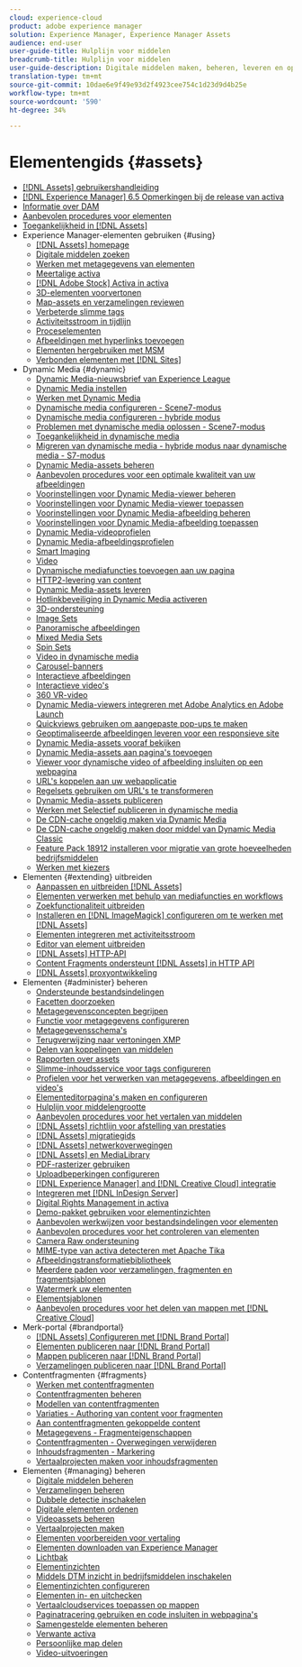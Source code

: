 ```yaml
---
cloud: experience-cloud
product: adobe experience manager
solution: Experience Manager, Experience Manager Assets
audience: end-user
user-guide-title: Hulplijn voor middelen
breadcrumb-title: Hulplijn voor middelen
user-guide-description: Digitale middelen maken, beheren, leveren en optimaliseren.
translation-type: tm+mt
source-git-commit: 10dae6e9f49e93d2f4923cee754c1d23d9d4b25e
workflow-type: tm+mt
source-wordcount: '590'
ht-degree: 34%

---
```



# Elementengids {#assets}

+ [[!DNL Assets] gebruikershandleiding](home.md)
+ [[!DNL Experience Manager] 6.5 Opmerkingen bij de release van activa](https://experienceleague.adobe.com/docs/experience-manager-65/release-notes/assets.html)
+ [Informatie over DAM](assets.md)
+ [Aanbevolen procedures voor elementen](best-practices-for-assets.md)
+ [Toegankelijkheid in [!DNL Assets]](accessibility.md)
+ Experience Manager-elementen gebruiken {#using}
   + [[!DNL Assets] homepage](assets-home-page.md)
   + [Digitale middelen zoeken](search-assets.md)
   + [Werken met metagegevens van elementen](metadata.md)
   + [Meertalige activa](multilingual-assets.md)
   + [ [!DNL Adobe Stock] Activa in activa](aem-assets-adobe-stock.md)
   + [3D-elementen voorvertonen](previewing-3d-assets.md)
   + [Map-assets en verzamelingen reviewen](bulk-approval.md)
   + [Verbeterde slimme tags](enhanced-smart-tags.md)
   + [Activiteitsstroom in tijdlijn](activity-stream.md)
   + [Proceselementen](assets-workflow.md)
   + [Afbeeldingen met hyperlinks toevoegen](image-maps.md)
   + [Elementen hergebruiken met MSM](reuse-assets-using-msm.md)
   + [Verbonden elementen met [!DNL Sites]](use-assets-across-connected-assets-instances.md)
+  Dynamic Media {#dynamic}
   + [Dynamic Media-nieuwsbrief van Experience League](dynamic-media-newsletter.md)
   + [Dynamic Media instellen](administering-dynamic-media.md)
   + [Werken met Dynamic Media](dynamic-media.md)
   + [Dynamische media configureren - Scene7-modus](config-dms7.md)
   + [Dynamische media configureren - hybride modus](config-dynamic.md)
   + [Problemen met dynamische media oplossen - Scene7-modus](troubleshoot-dms7.md)
   + [Toegankelijkheid in dynamische media](accessibility-dm.md)
   + [Migreren van dynamische media - hybride modus naar dynamische media - S7-modus](migrate-from-hybrid-to-dms7.md)
   + [Dynamic Media-assets beheren](managing-assets.md)
   + [Aanbevolen procedures voor een optimale kwaliteit van uw afbeeldingen](best-practices-for-optimizing-the-quality-of-your-images.md)
   + [Voorinstellingen voor Dynamic Media-viewer beheren](managing-viewer-presets.md)
   + [Voorinstellingen voor Dynamic Media-viewer toepassen](viewer-presets.md)
   + [Voorinstellingen voor Dynamic Media-afbeelding beheren](managing-image-presets.md)
   + [Voorinstellingen voor Dynamic Media-afbeelding toepassen](image-presets.md)
   + [Dynamic Media-videoprofielen](video-profiles.md)
   + [Dynamic Media-afbeeldingsprofielen](image-profiles.md)
   + [Smart Imaging](imaging-faq.md)
   + [Video](s7-video.md)
   + [Dynamische mediafuncties toevoegen aan uw pagina](scene7.md)
   + [HTTP2-levering van content](http2.md)
   + [Dynamic Media-assets leveren](delivering-dynamic-media-assets.md)
   + [Hotlinkbeveiliging in Dynamic Media activeren](hotlink-protection.md)
   + [3D-ondersteuning](/help/assets/assets-3d.md)
   + [Image Sets](image-sets.md)
   + [Panoramische afbeeldingen](panoramic-images.md)
   + [Mixed Media Sets](mixed-media-sets.md)
   + [Spin Sets](spin-sets.md)
   + [Video in dynamische media](video.md)
   + [Carousel-banners](carousel-banners.md)
   + [Interactieve afbeeldingen](interactive-images.md)
   + [Interactieve video&#39;s](interactive-videos.md)
   + [360 VR-video](/help/assets/360-video.md)
   + [Dynamic Media-viewers integreren met Adobe Analytics en Adobe Launch](/help/assets/launch.md)
   + [Quickviews gebruiken om aangepaste pop-ups te maken](custom-pop-ups.md)
   + [Geoptimaliseerde afbeeldingen leveren voor een responsieve site](responsive-site.md)
   + [Dynamic Media-assets vooraf bekijken](previewing-assets.md)
   + [Dynamic Media-assets aan pagina&#39;s toevoegen](adding-dynamic-media-assets-to-pages.md)
   + [Viewer voor dynamische video of afbeelding insluiten op een webpagina](embed-code.md)
   + [URL&#39;s koppelen aan uw webapplicatie](linking-urls-to-yourwebapplication.md)
   + [Regelsets gebruiken om URL&#39;s te transformeren](using-rulesets-to-transform-urls.md)
   + [Dynamic Media-assets publiceren](publishing-dynamicmedia-assets.md)
   + [Werken met Selectief publiceren in dynamische media](selective-publishing.md)
   + [De CDN-cache ongeldig maken via Dynamic Media](invalidate-cdn-cache-dynamic-media.md)
   + [De CDN-cache ongeldig maken door middel van Dynamic Media Classic](invalidate-cdn-cache-dm-classic.md)
   + [Feature Pack 18912 installeren voor migratie van grote hoeveelheden bedrijfsmiddelen](bulk-ingest-migrate.md)
   + [Werken met kiezers](working-with-selectors.md)
+ Elementen {#extending} uitbreiden
   + [Aanpassen en uitbreiden [!DNL Assets]](extending-assets.md)
   + [Elementen verwerken met behulp van mediafuncties en workflows](media-handlers.md)
   + [Zoekfunctionaliteit uitbreiden](searchx.md)
   + [Installeren en  [!DNL ImageMagick] configureren om te werken met [!DNL Assets]](best-practices-for-imagemagick.md)
   + [Elementen integreren met activiteitsstroom](extending-activity-stream.md)
   + [Editor van element uitbreiden](asseteditorx.md)
   + [[!DNL Assets] HTTP-API](mac-api-assets.md)
   + [Content Fragments ondersteunt  [!DNL Assets] in HTTP API](assets-api-content-fragments.md)
   + [[!DNL Assets] proxyontwikkeling](proxy.md)
+ Elementen {#administer} beheren
   + [Ondersteunde bestandsindelingen](assets-formats.md)
   + [Facetten doorzoeken](search-facets.md)
   + [Metagegevensconcepten begrijpen](metadata-concepts.md)
   + [Functie voor metagegevens configureren](metadata-config.md)
   + [Metagegevensschema&#39;s](metadata-schemas.md)
   + [Terugverwijzing naar vertoningen XMP](xmp-writeback.md)
   + [Delen van koppelingen van middelen](link-sharing.md)
   + [Rapporten over assets](asset-reports.md)
   + [Slimme-inhoudsservice voor tags configureren](config-smart-tagging.md)
   + [Profielen voor het verwerken van metagegevens, afbeeldingen en video&#39;s](processing-profiles.md)
   + [Elementeditorpagina&#39;s maken en configureren](assets-finder-editor.md)
   + [Hulplijn voor middelengrootte](assets-sizing-guide.md)
   + [Aanbevolen procedures voor het vertalen van middelen](best-practices-for-translating-assets-efficiently.md)
   + [[!DNL Assets] richtlijn voor afstelling van prestaties](performance-tuning-guidelines.md)
   + [[!DNL Assets] migratiegids](assets-migration-guide.md)
   + [[!DNL Assets] netwerkoverwegingen](assets-network-considerations.md)
   + [[!DNL Assets] en MediaLibrary](medialibrary.md)
   + [PDF-rasterizer gebruiken](aem-pdf-rasterizer.md)
   + [Uploadbeperkingen configureren](configuring-asset-upload-restrictions.md)
   + [[!DNL Experience Manager] and [!DNL Creative Cloud] integratie](aem-cc-integration-best-practices.md)
   + [Integreren met [!DNL InDesign Server]](indesign.md)
   + [Digital Rights Management in activa](drm.md)
   + [Demo-pakket gebruiken voor elementinzichten](use-demo-package-for-asset-insights.md)
   + [Aanbevolen werkwijzen voor bestandsindelingen voor elementen](assets-file-format-best-practices.md)
   + [Aanbevolen procedures voor het controleren van elementen](assets-monitoring-best-practices.md)
   + [Camera Raw ondersteuning](camera-raw.md)
   + [MIME-type van activa detecteren met Apache Tika](detect-asset-mime-type-with-tika.md)
   + [Afbeeldingstransformatiebibliotheek](imaging-transcoding-library.md)
   + [Meerdere paden voor verzamelingen, fragmenten en fragmentsjablonen](multi-tenancy.md)
   + [Watermerk uw elementen](watermarking.md)
   + [Elementsjablonen](asset-templates.md)
   + [Aanbevolen procedures voor het delen van mappen met [!DNL Creative Cloud]](aem-cc-folder-sharing-best-practices.md)
+ Merk-portal {#brandportal}
   + [ [!DNL Assets] Configureren met [!DNL Brand Portal]](configure-aem-assets-with-brand-portal.md)
   + [Elementen publiceren naar [!DNL Brand Portal]](brand-portal-publish-assets.md)
   + [Mappen publiceren naar [!DNL Brand Portal]](brand-portal-publish-folder.md)
   + [Verzamelingen publiceren naar [!DNL Brand Portal]](brand-portal-publish-collection.md)
+ Contentfragmenten {#fragments}
   + [Werken met contentfragmenten](content-fragments/content-fragments.md)
   + [Contentfragmenten beheren](content-fragments/content-fragments-managing.md)
   + [Modellen van contentfragmenten](content-fragments/content-fragments-models.md)
   + [Variaties - Authoring van content voor fragmenten](content-fragments/content-fragments-variations.md)
   + [Aan contentfragmenten gekoppelde content](content-fragments/content-fragments-assoc-content.md)
   + [Metagegevens - Fragmenteigenschappen](content-fragments/content-fragments-metadata.md)
   + [Contentfragmenten - Overwegingen verwijderen](content-fragments/content-fragments-delete.md)
   + [Inhoudsfragmenten - Markering](content-fragments/content-fragments-markdown.md)
   + [Vertaalprojecten maken voor inhoudsfragmenten](creating-translation-projects-for-content-fragments.md)
+ Elementen {#managing} beheren
   + [Digitale middelen beheren](manage-assets.md)
   + [Verzamelingen beheren](manage-collections.md)
   + [Dubbele detectie inschakelen](duplicate-detection.md)
   + [Digitale elementen ordenen](organize-assets.md)
   + [Videoassets beheren](managing-video-assets.md)
   + [Vertaalprojecten maken](translation-projects.md)
   + [Elementen voorbereiden voor vertaling](preparing-assets-for-translation.md)
   + [Elementen downloaden van Experience Manager](download-assets-from-aem.md)
   + [Lichtbak](light-box.md)
   + [Elementinzichten](asset-insights.md)
   + [Middels DTM inzicht in bedrijfsmiddelen inschakelen](use-dtm-for-asset-insights.md)
   + [Elementinzichten configureren](configure-asset-insights.md)
   + [Elementen in- en uitchecken](check-out-and-submit-assets.md)
   + [Vertaalcloudservices toepassen op mappen](transition-cloud-services.md)
   + [Paginatracering gebruiken en code insluiten in webpagina&#39;s](use-page-tracker.md)
   + [Samengestelde elementen beheren](managing-linked-subassets.md)
   + [Verwante activa](related-assets.md)
   + [Persoonlijke map delen](private-folder.md)
   + [Video-uitvoeringen](video-renditions.md)
